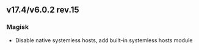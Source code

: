 ## v17.4/v6.0.2 rev.15

### Magisk
- Disable native systemless hosts, add built-in systemless hosts module
